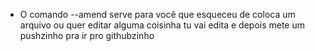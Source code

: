 - O comando --amend serve para você que esqueceu de coloca um arquivo ou quer editar alguma coisinha tu vai edita e depois mete um pushzinho pra ir pro githubzinho